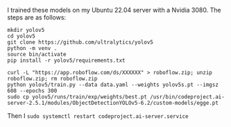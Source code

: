 I trained these models on my Ubuntu 22.04 server with a Nvidia 3080. The steps are as follows:

```
mkdir yolov5
cd yolov5
git clone https://github.com/ultralytics/yolov5
python -m venv .
source bin/activate
pip install -r yolov5/requirements.txt

curl -L "https://app.roboflow.com/ds/XXXXXX" > roboflow.zip; unzip roboflow.zip; rm roboflow.zip
python yolov5/train.py --data data.yaml --weights yolov5s.pt --imgsz 608 --epochs 300
sudo cp yolov5/runs/train/exp/weights/best.pt /usr/bin/codeproject.ai-server-2.5.1/modules/ObjectDetectionYOLOv5-6.2/custom-models/egge.pt
```

Then I `sudo systemctl restart codeproject.ai-server.service`

